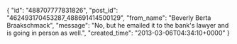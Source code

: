  {
   "id": "488707777831826",
   "post_id": "462493170453287_488691414500129",
   "from_name": "Beverly Berta Braakschmack",
   "message": "No, but he emailed it to the bank's lawyer and is going in person as well.",
   "created_time": "2013-03-06T04:34:10+0000"
 }

